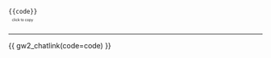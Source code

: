 <script>
function BUILDCODE__hideCopyAlert() {
	document.getElementById("copycode").innerHTML = "click to copy";
}
function BUILDCODE__copyCode() {
	navigator.clipboard.writeText("{{code}}");
	document.getElementById("copycode").innerHTML = "code copied";
	setTimeout(BUILDCODE__hideCopyAlert, 2000);
}
</script>

<span style='overflow:hidden;' onclick='BUILDCODE__copyCode()'>

`{{code}}` <div id="copycode" style='position: relative; top: -1.25em; left: 1em; width="100%"; center; font-size: 0.5em;'>click to copy</div>

</span>

---

{{ gw2_chatlink(code=code) }}
